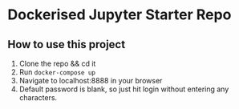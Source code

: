 # Dockerised Jupyter Starter Repo

## How to use this project
1. Clone the repo && cd it
2. Run `docker-compose up`
3. Navigate to localhost:8888 in your browser
4. Default password is blank, so just hit login without entering any characters.